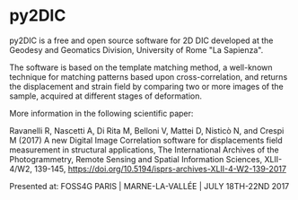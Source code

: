 # py2DIC

py2DIC is a free and open source software for 2D DIC developed at the Geodesy and Geomatics Division, University of Rome "La Sapienza".

The software is based on the template matching method, a well-known technique for matching patterns based upon
cross-correlation, and returns the displacement and strain field by comparing 
two or more images of the sample, acquired at different stages of deformation.

More information in the following scientific paper:

Ravanelli R, Nascetti A, Di Rita M, Belloni V, Mattei D, Nisticò N, and Crespi M (2017) A new Digital
Image Correlation software for displacements field measurement in structural applications, The International
Archives of the Photogrammetry, Remote Sensing and Spatial Information Sciences, XLII-4/W2, 139-145,
https://doi.org/10.5194/isprs-archives-XLII-4-W2-139-2017

Presented at: FOSS4G PARIS | MARNE-LA-VALLÉE | JULY 18TH-22ND 2017
